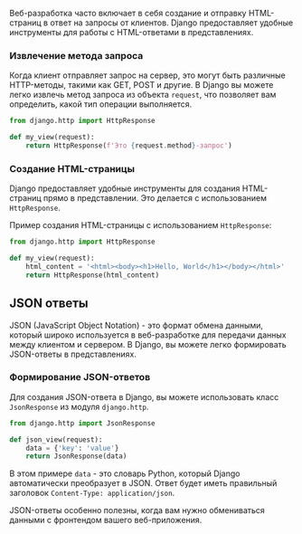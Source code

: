 

Веб-разработка часто включает в себя создание и отправку HTML-страниц в ответ на запросы от клиентов. Django предоставляет удобные инструменты для работы с HTML-ответами в представлениях.

### Извлечение метода запроса

Когда клиент отправляет запрос на сервер, это могут быть различные HTTP-методы, такими как GET, POST и другие. В Django вы можете легко извлечь метод запроса из объекта `request`, что позволяет вам определить, какой тип операции выполняется.

```python
from django.http import HttpResponse

def my_view(request):
    return HttpResponse(f'Это {request.method}-запрос')

```

### Создание HTML-страницы

Django предоставляет удобные инструменты для создания HTML-страниц прямо в представлении. Это делается с использованием `HttpResponse`.

Пример создания HTML-страницы с использованием `HttpResponse`:

```python
from django.http import HttpResponse

def my_view(request):
    html_content = '<html><body><h1>Hello, World</h1></body></html>'
    return HttpResponse(html_content)

```

## JSON ответы

JSON (JavaScript Object Notation) - это формат обмена данными, который широко используется в веб-разработке для передачи данных между клиентом и сервером. В Django, вы можете легко формировать JSON-ответы в представлениях.

### Формирование JSON-ответов

Для создания JSON-ответа в Django, вы можете использовать класс `JsonResponse` из модуля `django.http`.

```python
from django.http import JsonResponse

def json_view(request):
    data = {'key': 'value'}
    return JsonResponse(data)

```

В этом примере `data` - это словарь Python, который Django автоматически преобразует в JSON. Ответ будет иметь правильный заголовок `Content-Type: application/json`.

JSON-ответы особенно полезны, когда вам нужно обмениваться данными с фронтендом вашего веб-приложения.